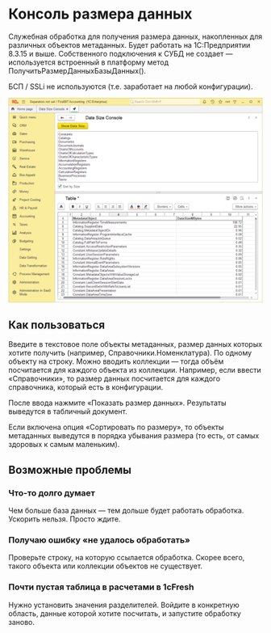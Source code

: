 # Консоль размера данных

Служебная обработка для получения размера данных, накопленных для различных объектов метаданных. Будет работать на 1С:Предприятии 8.3.15 и выше. Собственного подключения к СУБД не создает — используется встроенный в платформу метод ПолучитьРазмерДанныхБазыДанных().

БСП / SSLi не используются (т.е. заработает на любой конфигурации).

![Data Size Console (FirstBIT ERP)](Images/DataSizeConsole.png "Data Size Console (FirstBIT ERP)")

## Как пользоваться

Введите в текстовое поле объекты метаданных, размер данных которых хотите получить (например, Справочники.Номенклатура). По одному объекту на строку. Можно вводить коллекции — тогда объём посчитается для каждого объекта из коллекции. Например, если ввести «Справочники», то размер данных посчитается для каждого справочника, который есть в конфигурации.

После ввода нажмите «Показать размер данных». Результаты выведутся в табличный документ.

Если включена опция «Сортировать по размеру», то объекты метаданных выведутся в порядка убывания размера (то есть, от самых здоровых к самым маленьким).

## Возможные проблемы

### Что-то долго думает

Чем больше база данных — тем дольше будет работать обработка. Ускорить нельзя. Просто ждите.

### Получаю ошибку «не удалось обработать»

Проверьте строку, на которую ссылается обработка. Скорее всего, такого объекта или коллекции объектов не существует.

### Почти пустая таблица в расчетами в 1cFresh

Нужно установить значения разделителей. Войдите в конкретную область, данные которой хотите посчитать, и запустите обработку заново.